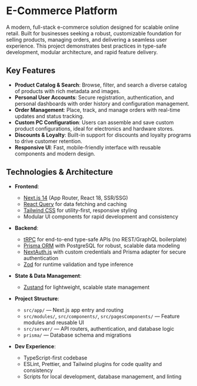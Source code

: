 # E-Commerce Platform

A modern, full-stack e-commerce solution designed for scalable online retail. Built for businesses seeking a robust, customizable foundation for selling products, managing orders, and delivering a seamless user experience. This project demonstrates best practices in type-safe development, modular architecture, and rapid feature delivery.

## Key Features

- **Product Catalog & Search**: Browse, filter, and search a diverse catalog of products with rich metadata and images.
- **Personal User Accounts**: Secure registration, authentication, and personal dashboards with order history and configuration management.
- **Order Management**: Place, track, and manage orders with real-time updates and status tracking.
- **Custom PC Configuration**: Users can assemble and save custom product configurations, ideal for electronics and hardware stores.
- **Discounts & Loyalty**: Built-in support for discounts and loyalty programs to drive customer retention.
- **Responsive UI**: Fast, mobile-friendly interface with reusable components and modern design.

## Technologies & Architecture

- **Frontend**:
  - [Next.js 14](https://nextjs.org/) (App Router, React 18, SSR/SSG)
  - [React Query](https://tanstack.com/query/latest) for data fetching and caching
  - [Tailwind CSS](https://tailwindcss.com/) for utility-first, responsive styling
  - Modular UI components for rapid development and consistency

- **Backend**:
  - [tRPC](https://trpc.io/) for end-to-end type-safe APIs (no REST/GraphQL boilerplate)
  - [Prisma ORM](https://www.prisma.io/) with PostgreSQL for robust, scalable data modeling
  - [NextAuth.js](https://next-auth.js.org/) with custom credentials and Prisma adapter for secure authentication
  - [Zod](https://zod.dev/) for runtime validation and type inference

- **State & Data Management**:
  - [Zustand](https://zustand-demo.pmnd.rs/) for lightweight, scalable state management

- **Project Structure**:
  - `src/app/` — Next.js app entry and routing
  - `src/modules/`, `src/components/`, `src/pagesComponents/` — Feature modules and reusable UI
  - `src/server/` — API routers, authentication, and database logic
  - `prisma/` — Database schema and migrations

- **Dev Experience**:
  - TypeScript-first codebase
  - ESLint, Prettier, and Tailwind plugins for code quality and consistency
  - Scripts for local development, database management, and linting
